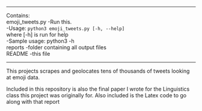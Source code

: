 ________________________________________________________________________________
Contains:  
emoji_tweets.py     -Run this.  
                    -Usage: `python3 emoji_tweets.py [-h, --help]`  
                            		where [-h] is run for help  
                    		-Sample usage: python3 -h  
reports             -folder containing all output files  
README              -this file  
________________________________________________________________________________

This projects scrapes and geolocates tens of thousands of tweets looking at
emoji data.

Included in this repository is also the final paper I wrote for the Linguistics
class this project was originally for. Also included is the Latex code to go
along with that report
